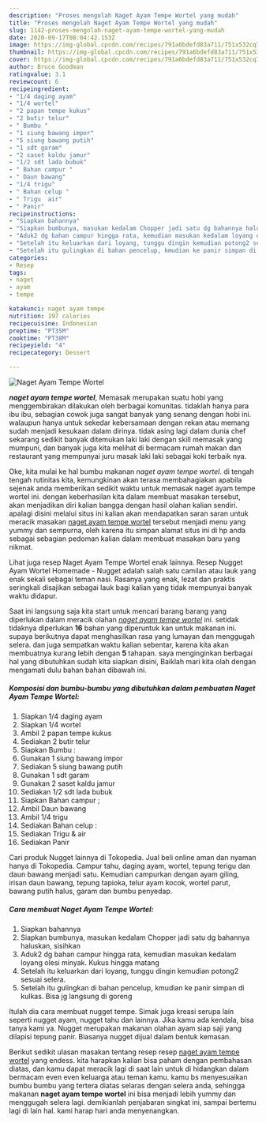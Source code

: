 ```yaml
---
description: "Proses mengolah Naget Ayam Tempe Wortel yang mudah"
title: "Proses mengolah Naget Ayam Tempe Wortel yang mudah"
slug: 1142-proses-mengolah-naget-ayam-tempe-wortel-yang-mudah
date: 2020-09-17T08:04:42.153Z
image: https://img-global.cpcdn.com/recipes/791a6bdefd83a711/751x532cq70/naget-ayam-tempe-wortel-foto-resep-utama.jpg
thumbnail: https://img-global.cpcdn.com/recipes/791a6bdefd83a711/751x532cq70/naget-ayam-tempe-wortel-foto-resep-utama.jpg
cover: https://img-global.cpcdn.com/recipes/791a6bdefd83a711/751x532cq70/naget-ayam-tempe-wortel-foto-resep-utama.jpg
author: Bruce Goodman
ratingvalue: 3.1
reviewcount: 6
recipeingredient:
- "1/4 daging ayam"
- "1/4 wortel"
- "2 papan tempe kukus"
- "2 butir telur"
- " Bumbu "
- "1 siung bawang impor"
- "5 siung bawang putih"
- "1 sdt garam"
- "2 saset kaldu jamur"
- "1/2 sdt lada bubuk"
- " Bahan campur "
- " Daun bawang"
- "1/4 trigu"
- " Bahan celup "
- " Trigu  air"
- " Panir"
recipeinstructions:
- "Siapkan bahannya"
- "Siapkan bumbunya, masukan kedalam Chopper jadi satu dg bahannya haluskan, sisihkan"
- "Aduk2 dg bahan campur hingga rata, kemudian masukan kedalam loyang olesi minyak. Kukus hingga matang"
- "Setelah itu keluarkan dari loyang, tunggu dingin kemudian potong2 sesuai selera."
- "Setelah itu gulingkan di bahan pencelup, kmudian ke panir simpan di kulkas. Bisa jg langsung di goreng"
categories:
- Resep
tags:
- naget
- ayam
- tempe

katakunci: naget ayam tempe 
nutrition: 197 calories
recipecuisine: Indonesian
preptime: "PT35M"
cooktime: "PT38M"
recipeyield: "4"
recipecategory: Dessert

---
```



![Naget Ayam Tempe Wortel](https://img-global.cpcdn.com/recipes/791a6bdefd83a711/751x532cq70/naget-ayam-tempe-wortel-foto-resep-utama.jpg)

<b><i>naget ayam tempe wortel</i></b>, Memasak merupakan suatu hobi yang menggembirakan dilakukan oleh berbagai komunitas. tidaklah hanya para ibu ibu, sebagian cowok juga sangat banyak yang senang dengan hobi ini. walaupun hanya untuk sekedar kebersamaan dengan rekan atau memang sudah menjadi kesukaan dalam dirinya. tidak asing lagi dalam dunia chef sekarang sedikit banyak ditemukan laki laki dengan skill memasak yang mumpuni, dan banyak juga kita melihat di bermacam rumah makan dan restaurant yang mempunyai juru masak laki laki sebagai koki terbaik nya.

Oke, kita mulai ke hal bumbu makanan <i>naget ayam tempe wortel</i>. di tengah tengah rutinitas kita, kemungkinan akan terasa membahagiakan apabila sejenak anda memberikan sedikit waktu untuk memasak naget ayam tempe wortel ini. dengan keberhasilan kita dalam membuat masakan tersebut, akan menjadikan diri kalian bangga dengan hasil olahan kalian sendiri. apalagi disini melalui situs ini kalian akan mendapatkan saran saran untuk meracik masakan <u>naget ayam tempe wortel</u> tersebut menjadi menu yang yummy dan sempurna, oleh karena itu simpan alamat situs ini di hp anda sebagai sebagian pedoman kalian dalam membuat masakan baru yang nikmat.

Lihat juga resep Naget Ayam Tempe Wortel enak lainnya. Resep Nugget Ayam Wortel Homemade - Nugget adalah salah satu camilan atau lauk yang enak sekali sebagai teman nasi. Rasanya yang enak, lezat dan praktis seringkali disajikan sebagai lauk bagi kalian yang tidak mempunyai banyak waktu didapur.


Saat ini langsung saja kita start untuk mencari barang barang yang diperlukan dalam meracik olahan <u><i>naget ayam tempe wortel</i></u> ini. setidak tidaknya diperlukan <b>16</b> bahan yang diperuntuk kan untuk makanan ini. supaya berikutnya dapat menghasilkan rasa yang lumayan dan menggugah selera. dan juga sempatkan waktu kalian sebentar, karena kita akan membuatnya kurang lebih dengan <b>5</b> tahapan. saya menginginkan berbagai hal yang dibutuhkan sudah kita siapkan disini, Baiklah mari kita olah dengan mengamati dulu bahan bahan dibawah ini.

<!--inarticleads1-->

##### Komposisi dan bumbu-bumbu yang dibutuhkan dalam pembuatan Naget Ayam Tempe Wortel:

1. Siapkan 1/4 daging ayam
1. Siapkan 1/4 wortel
1. Ambil 2 papan tempe kukus
1. Sediakan 2 butir telur
1. Siapkan  Bumbu :
1. Gunakan 1 siung bawang impor
1. Sediakan 5 siung bawang putih
1. Gunakan 1 sdt garam
1. Gunakan 2 saset kaldu jamur
1. Sediakan 1/2 sdt lada bubuk
1. Siapkan  Bahan campur ;
1. Ambil  Daun bawang
1. Ambil 1/4 trigu
1. Sediakan  Bahan celup :
1. Sediakan  Trigu &amp; air
1. Sediakan  Panir


Cari produk Nugget lainnya di Tokopedia. Jual beli online aman dan nyaman hanya di Tokopedia. Campur tahu, daging ayam, wortel, tepung terigu dan daun bawang menjadi satu. Kemudian campurkan dengan ayam giling, irisan daun bawang, tepung tapioka, telur ayam kocok, wortel parut, bawang putih halus, garam dan bumbu penyedap. 

<!--inarticleads2-->

##### Cara membuat Naget Ayam Tempe Wortel:

1. Siapkan bahannya
1. Siapkan bumbunya, masukan kedalam Chopper jadi satu dg bahannya haluskan, sisihkan
1. Aduk2 dg bahan campur hingga rata, kemudian masukan kedalam loyang olesi minyak. Kukus hingga matang
1. Setelah itu keluarkan dari loyang, tunggu dingin kemudian potong2 sesuai selera.
1. Setelah itu gulingkan di bahan pencelup, kmudian ke panir simpan di kulkas. Bisa jg langsung di goreng


Itulah dia cara membuat nugget tempe. Simak juga kreasi serupa lain seperti nugget ayam, nugget tahu dan lainnya. Jika kamu ada kendala, bisa tanya kami ya. Nugget merupakan makanan olahan ayam siap saji yang dilapisi tepung panir. Biasanya nugget dijual dalam bentuk kemasan. 

Berikut sedikit ulasan masakan tentang resep resep <u>naget ayam tempe wortel</u> yang endess. kita harapkan kalian bisa paham dengan pembahasan diatas, dan kamu dapat meracik lagi di saat lain untuk di hidangkan dalam bermacam even even keluarga atau teman kamu. kamu bs menyesuaikan bumbu bumbu yang tertera diatas selaras dengan selera anda, sehingga makanan <b>naget ayam tempe wortel</b> ini bisa menjadi lebih yummy dan menggugah selera lagi. demikianlah penjabaran singkat ini, sampai bertemu lagi di lain hal. kami harap hari anda menyenangkan.
